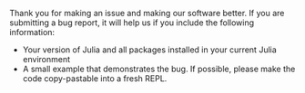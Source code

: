 Thank you for making an issue and making our software better.
If you are submitting a bug report, it will help us if you include the following information:

- Your version of Julia and all packages installed in your current Julia environment
- A small example that demonstrates the bug. If possible, please make the code copy-pastable into a fresh REPL.
